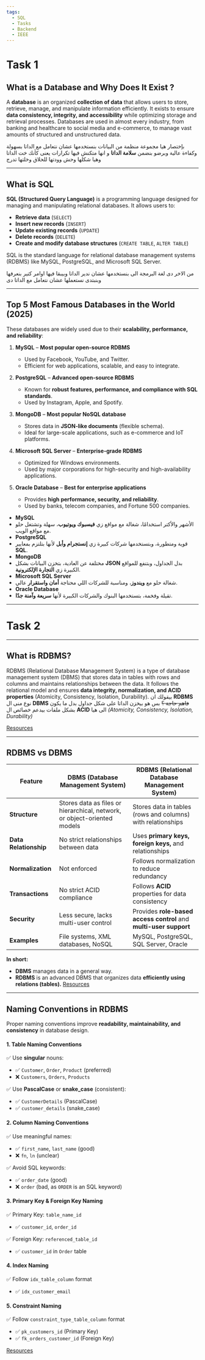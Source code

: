 ```yaml
---
tags:
  - SQL
  - Tasks
  - Backend
  - IEEE
---
```

# **Task 1** 


## **What is a Database and Why Does It Exist ?**

A **database** is an organized **collection of data** that allows users to store, retrieve, manage, and manipulate information efficiently. It exists to ensure **data consistency, integrity, and accessibility** while optimizing storage and retrieval processes. Databases are used in almost every industry, from banking and healthcare to social media and e-commerce, to manage vast amounts of structured and unstructured data.

بإختصار هيا مجموعة منظمة من البيانات بنستخدمها عشان نتعامل مع الداتا بسهولة وكفاءة عالية وبرضو بنضمن **سلامة الداتا** و انها متكنش فيها تكرارات يعنى كأنك خت الداتا وهيا شكلها وحش وودتها للحلاق وخلتها تدرج

---
## **What is SQL**

**SQL (Structured Query Language)** is a programming language designed for managing and manipulating relational databases. It allows users to:

- **Retrieve data** (`SELECT`)
- **Insert new records** (`INSERT`)
- **Update existing records** (`UPDATE`)
- **Delete records** (`DELETE`)
- **Create and modify database structures** (`CREATE TABLE`, `ALTER TABLE`)

SQL is the standard language for relational database management systems (RDBMS) like MySQL, PostgreSQL, and Microsoft SQL Server.

من الاخر دى لغة البرمجة الى بنستخدمها عشان ندير  الداتا وبيبقا فيها اوامر كتير بنعرفها وبنبتدى نستعملها عشان نتعامل مع الداتا دى 

---

## **Top 5 Most Famous Databases in the World (2025)**

These databases are widely used due to their **scalability, performance, and reliability**:

1. **MySQL** – **Most popular open-source RDBMS**

    - Used by Facebook, YouTube, and Twitter.
    - Efficient for web applications, scalable, and easy to integrate.
2. **PostgreSQL** – **Advanced open-source RDBMS**
    
    - Known for **robust features, performance, and compliance with SQL standards**.
    - Used by Instagram, Apple, and Spotify.
3. **MongoDB** – **Most popular NoSQL database**
    
    - Stores data in **JSON-like documents** (flexible schema).
    - Ideal for large-scale applications, such as e-commerce and IoT platforms.
4. **Microsoft SQL Server** – **Enterprise-grade RDBMS**
    
    - Optimized for Windows environments.
    - Used by major corporations for high-security and high-availability applications.
5. **Oracle Database** – **Best for enterprise applications**
    
    - Provides **high performance, security, and reliability**.
    - Used by banks, telecom companies, and Fortune 500 companies.


- **MySQL** 
- الأشهر والأكتر استخدامًا، شغالة مع مواقع زي **فيسبوك ويوتيوب**، سهلة وتشتغل حلو مع مواقع الويب.
- **PostgreSQL** 
- قوية ومتطورة، وبتستخدمها شركات كبيرة زي **إنستجرام وأبل** لأنها بتلتزم بمعايير **SQL**.
- **MongoDB** 
- مختلفة عن العادية، بتخزن البيانات بشكل **JSON** بدل الجداول، وبتنفع للمواقع الكبيرة زي **التجارة الإلكترونية**.
- **Microsoft SQL Server** 
- شغالة حلو مع **ويندوز**، ومناسبة للشركات اللي محتاجة **أمان واستقرار** عالي.
- **Oracle Database** 
- تقيلة وفخمة، بتستخدمها البنوك والشركات الكبيرة لأنها **سريعة وآمنة جدًا**.


---
# **Task 2**
- ---
## **What is RDBMS?**

RDBMS (Relational Database Management System) is a type of database management system (DBMS) that stores data in tables with rows and columns and maintains relationships between the data. It follows the relational model and ensures **data integrity, normalization, and ACID properties** (Atomicity, Consistency, Isolation, Durability).
بيقولك ان **RDBMS** نوع منى ال **DBMS** ~~فاهم حاجة ؟~~ بس هو بيخزن الداتا على شكل جداول بدل ما يكون بشكل ملفات بيدعم خصائص ال **ACID** الى هيا  *(Atomicity, Consistency, Isolation, Durability)*

[Resources](https://cloud.google.com/learn/what-is-a-relational-database)

---

## **RDBMS vs DBMS**

| Feature               | DBMS (Database Management System)                                        | RDBMS (Relational Database Management System)                     |
| --------------------- | ------------------------------------------------------------------------ | ----------------------------------------------------------------- |
| **Structure**         | Stores data as files or hierarchical, network, or object-oriented models | Stores data in tables (rows and columns) with relationships       |
| **Data Relationship** | No strict relationships between data                                     | Uses **primary keys, foreign keys,** and relationships            |
| **Normalization**     | Not enforced                                                             | Follows normalization to reduce redundancy                        |
| **Transactions**      | No strict ACID compliance                                                | Follows **ACID** properties for data consistency                  |
| **Security**          | Less secure, lacks multi-user control                                    | Provides **role-based access control** and **multi-user support** |
| **Examples**          | File systems, XML databases, NoSQL                                       | MySQL, PostgreSQL, SQL Server, Oracle                             |

**In short:**

- **DBMS** manages data in a general way.
- **RDBMS** is an advanced DBMS that organizes data **efficiently using relations (tables).**
[Resources](https://www.geeksforgeeks.org/difference-between-rdbms-and-dbms/)

---
## **Naming Conventions in RDBMS**

Proper naming conventions improve **readability, maintainability, and consistency** in database design.

#### **1. Table Naming Conventions**

✅ Use **singular** nouns:

- ✅ `Customer`, `Order`, `Product` (preferred)
- ❌ `Customers`, `Orders`, `Products`

✅ Use **PascalCase** or **snake_case** (consistent):

- ✅ `CustomerDetails` (PascalCase)
- ✅ `customer_details` (snake_case)

#### **2. Column Naming Conventions**

✅ Use meaningful names:

- ✅ `first_name`, `last_name` (good)
- ❌ `fn`, `ln` (unclear)

✅ Avoid SQL keywords:

- ✅ `order_date` (good)
- ❌ `order` (bad, as `ORDER` is an SQL keyword)

#### **3. Primary Key & Foreign Key Naming**

✅ Primary Key: `table_name_id`

- ✅ `customer_id`, `order_id`

✅ Foreign Key: `referenced_table_id`

- ✅ `customer_id` in `Order` table

#### **4. Index Naming**

✅ Follow `idx_table_column` format

- ✅ `idx_customer_email`

#### **5. Constraint Naming**

✅ Follow `constraint_type_table_column` format

- ✅ `pk_customers_id` (Primary Key)
- ✅ `fk_orders_customer_id` (Foreign Key)

[Resources](https://www.sqlshack.com/learn-sql-naming-conventions/)

